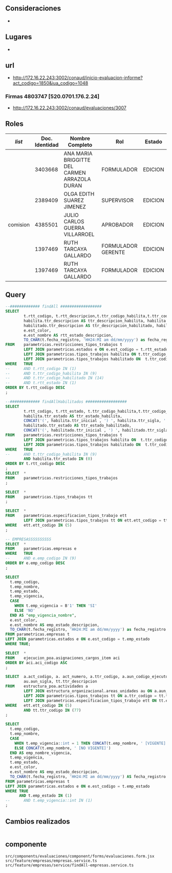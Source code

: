 ## Consideraciones
- 
## Lugares
- 
## url
- http://172.16.22.243:3002/conaud/inicio-evaluacion-informe?act_codigo=1850&iua_codigo=1048
### Firmas 4803747 [520.0701.176.2.24]
- http://172.16.22.243:3002/conaud/evaluaciones/3007
## Roles

| _list_   | Doc. Identidad | Nombre Completo                               | Rol                | Estado  |
| -------- | -------------- | --------------------------------------------- | ------------------ | ------- |
|          | 3403668        | ANA MARIA BRIGGITTE DEL CARMEN ARRAZOLA DURAN | FORMULADOR         | EDICION |
|          | 2389409        | OLGA EDITH SUAREZ JIMENEZ                     | SUPERVISOR         | EDICION |
| comision | 4385501        | JULIO CARLOS GUERRA VILLARROEL                | APROBADOR          | EDICION |
|          | 1397469        | RUTH TARCAYA GALLARDO                         | FORMULADOR GERENTE | EDICION |
|          | 1397469        | RUTH TARCAYA GALLARDO                         | FORMULADOR         | EDICION |
## Query
```sql
--############# findAll ##################
SELECT	
		t.rtt_codigo, t.rtt_descripcion,t.ttr_codigo_habilita,t.ttr_codigo_habilitado,t.rtt_estado,
		habilita.ttr_descripcion AS ttr_descripcion_habilita, habilita.ttr_sigla AS ttr_sigla_habilita, habilita.ttr_bandera_entidad_cge AS ttr_bandera_entidad_cge_habilita, 
		habilitado.ttr_descripcion AS ttr_descripcion_habilitado, habilitado.ttr_sigla AS ttr_sigla_habilitado, habilitado.ttr_bandera_entidad_cge AS ttr_bandera_entidad_cge_habilitado, 
		e.est_color, 
        e.est_nombre AS rtt_estado_descripcion,
        TO_CHAR(t.fecha_registro, 'HH24:MI am dd/mm/yyyy') as fecha_registro
FROM	parametricas.restricciones_tipos_trabajos t
		LEFT JOIN parametricas.estados e ON e.est_codigo = t.rtt_estado
		LEFT JOIN parametricas.tipos_trabajos habilita ON t.ttr_codigo_habilita = habilita.ttr_codigo 
		LEFT JOIN parametricas.tipos_trabajos habilitado ON  t.ttr_codigo_habilitado = habilitado.ttr_codigo 
WHERE 	TRUE
--		AND t.rtt_codigo IN (1)
--		AND t.ttr_codigo_habilita IN (9)
--		AND t.ttr_codigo_habilitado IN (14)
--		AND t.rtt_estado IN (1)
ORDER BY t.rtt_codigo DESC
;

--############# findAllHabilitados ##################
SELECT	
		t.rtt_codigo, t.rtt_estado, t.ttr_codigo_habilita,t.ttr_codigo_habilitado,
		habilita.ttr_estado AS ttr_estado_habilita,
		CONCAT('(', habilita.ttr_inicial , ') ', habilita.ttr_sigla, ' - ', habilita.ttr_descripcion) AS ttr_habilita_inicial_sigla_descripcion,
		habilitado.ttr_estado AS ttr_estado_habilitado,
		CONCAT('(', habilitado.ttr_inicial , ') ', habilitado.ttr_sigla, ' - ', habilitado.ttr_descripcion) AS ttr_habilitado_inicial_sigla_descripcion
FROM	parametricas.restricciones_tipos_trabajos t
		LEFT JOIN parametricas.tipos_trabajos habilita ON  t.ttr_codigo_habilita = habilita.ttr_codigo
		LEFT JOIN parametricas.tipos_trabajos habilitado ON  t.ttr_codigo_habilitado = habilitado.ttr_codigo 
WHERE 	TRUE
--		AND t.ttr_codigo_habilita IN (9)
		AND habilita.ttr_estado IN (0)
ORDER BY t.rtt_codigo DESC
;
SELECT	*
FROM	parametricas.restricciones_tipos_trabajos
;

SELECT 	*
FROM 	parametricas.tipos_trabajos tt
;

SELECT 	*
FROM 	parametricas.especificacion_tipos_trabajo ett
		LEFT JOIN parametricas.tipos_trabajos tt ON ett.ett_codigo = tt.ett_codigo 
WHERE 	ett.ett_codigo IN (5)
;

-- EMPRESASSSSSSSSSS
SELECT 	*
FROM 	parametricas.empresas e 
WHERE 	TRUE
--		AND e.emp_codigo IN (9)
ORDER BY e.emp_codigo DESC
;

SELECT
  t.emp_codigo,
  t.emp_nombre,
  t.emp_estado,
  t.emp_vigencia,
  CASE
    WHEN t.emp_vigencia = B'1' THEN 'SI'
    ELSE 'NO'
  END AS "emp_vigencia_nombre",
  e.est_color,
  e.est_nombre AS emp_estado_descripcion,
  TO_CHAR(t.fecha_registro, 'HH24:MI am dd/mm/yyyy') as fecha_registro
FROM parametricas.empresas t
LEFT JOIN parametricas.estados e ON e.est_codigo = t.emp_estado
WHERE TRUE;

SELECT 	*
FROM 	ejecucion_poa.asignaciones_cargos_item aci 
ORDER BY aci.aci_codigo ASC
;

SELECT 	a.act_codigo, a. act_numero, a.ttr_codigo, a.aun_codigo_ejecutora, 
		au.aun_sigla, tt.ttr_descripcion 
FROM 	estructura_poa.actividades a
		LEFT JOIN estructura_organizacional.areas_unidades au ON a.aun_codigo_ejecutora = au.aun_codigo 
		LEFT JOIN parametricas.tipos_trabajos tt ON a.ttr_codigo = tt.ttr_codigo 
		LEFT JOIN parametricas.especificacion_tipos_trabajo ett ON tt.ett_codigo = ett.ett_codigo
WHERE 	ett.ett_codigo IN (5)
		AND tt.ttr_codigo IN (77)
;

SELECT
  t.emp_codigo,
  t.emp_nombre,
  CASE 
    WHEN t.emp_vigencia::int = 1 THEN CONCAT(t.emp_nombre, ' [VIGENTE]')
    ELSE CONCAT(t.emp_nombre, ' [NO VIGENTE]')
  END AS emp_nombre_vigencia,
  t.emp_vigencia, 
  t.emp_estado,
  e.est_color,
  e.est_nombre AS emp_estado_descripcion,
  TO_CHAR(t.fecha_registro, 'HH24:MI am dd/mm/yyyy') AS fecha_registro
FROM parametricas.empresas t
LEFT JOIN parametricas.estados e ON e.est_codigo = t.emp_estado
WHERE TRUE
	  AND t.emp_estado IN (1)
--      AND t.emp_vigencia::int IN (1)
;
```
## Cambios realizados
```c

```
## componente
```
src/components/evaluaciones/component/forms/evaluaciones.form.jsx
src/feature/empresas/empresas.service.ts
src/feature/empresas/service/findAll-empresas.service.ts
```